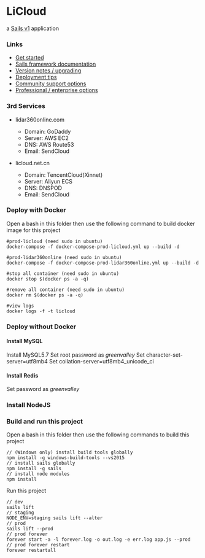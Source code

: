 # LiCloud

a [Sails v1](https://sailsjs.com) application


### Links

+ [Get started](https://sailsjs.com/get-started)
+ [Sails framework documentation](https://sailsjs.com/documentation)
+ [Version notes / upgrading](https://sailsjs.com/documentation/upgrading)
+ [Deployment tips](https://sailsjs.com/documentation/concepts/deployment)
+ [Community support options](https://sailsjs.com/support)
+ [Professional / enterprise options](https://sailsjs.com/enterprise)


### 3rd Services 

+ lidar360online.com
    + Domain: GoDaddy
    + Server: AWS EC2
    + DNS: AWS Route53
    + Email: SendCloud

+ licloud.net.cn
    + Domain: TencentCloud(Xinnet)
    + Server: Aliyun ECS
    + DNS: DNSPOD
    + Email: SendCloud

### Deploy with Docker
Open a bash in this folder then use the following command to build docker image for this project
```
#prod-licloud (need sudo in ubuntu)
docker-compose -f docker-compose-prod-licloud.yml up --build -d

#prod-lidar360online (need sudo in ubuntu)
docker-compose -f docker-compose-prod-lidar360online.yml up --build -d

#stop all container (need sudo in ubuntu)
docker stop $(docker ps -a -q)

#remove all container (need sudo in ubuntu)
docker rm $(docker ps -a -q)

#view logs
docker logs -f -t licloud
```

### Deploy without Docker

#### Install MySQL
Install MySQL5.7
Set root password as *greenvalley*
Set character-set-server=utf8mb4
Set collation-server=utf8mb4_unicode_ci

#### Install Redis
Set password as *greenvalley*

### Install NodeJS

### Build and run this project
Open a bash in this folder then use the following commands to build this project
```
// (Windows only) install build tools globally
npm install -g windows-build-tools --vs2015
// install sails globally
npm install -g sails
// install node modules
npm install
```

Run this project
```
// dev
sails lift
// staging
NODE_ENV=staging sails lift --alter
// prod
sails lift --prod
// prod forever
forever start -a -l forever.log -o out.log -e err.log app.js --prod
// prod forever restart
forever restartall
```
